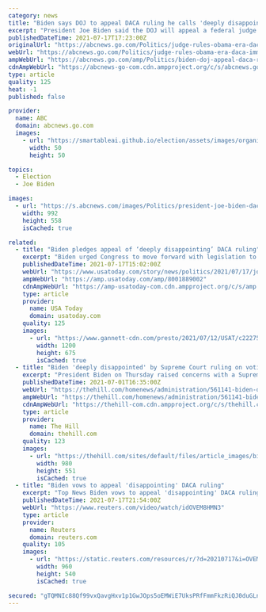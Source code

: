 ```yaml
---
category: news
title: "Biden says DOJ to appeal DACA ruling he calls 'deeply disappointing'"
excerpt: "President Joe Biden said the DOJ will appeal a federal judge's ruling that the Deferred Action for Childhood Arrivals, or DACA, program is unlawful."
publishedDateTime: 2021-07-17T17:23:00Z
originalUrl: "https://abcnews.go.com/Politics/judge-rules-obama-era-daca-immigration-program-illegal/story?id=78893231&ref=upstract.com&curator=upstract.com"
webUrl: "https://abcnews.go.com/Politics/judge-rules-obama-era-daca-immigration-program-illegal/story?id=78893231&ref=upstract.com&curator=upstract.com"
ampWebUrl: "https://abcnews.go.com/amp/Politics/biden-doj-appeal-daca-ruling-calls-deeply-disappointing/story?id=78893231"
cdnAmpWebUrl: "https://abcnews-go-com.cdn.ampproject.org/c/s/abcnews.go.com/amp/Politics/biden-doj-appeal-daca-ruling-calls-deeply-disappointing/story?id=78893231"
type: article
quality: 125
heat: -1
published: false

provider:
  name: ABC
  domain: abcnews.go.com
  images:
    - url: "https://smartableai.github.io/election/assets/images/organizations/abcnews.go.com-50x50.jpg"
      width: 50
      height: 50

topics:
  - Election
  - Joe Biden

images:
  - url: "https://s.abcnews.com/images/Politics/president-joe-biden-daca-01-gty-llr-210717_1626532248217_hpMain_16x9_992.jpg"
    width: 992
    height: 558
    isCached: true

related:
  - title: "Biden pledges appeal of ‘deeply disappointing’ DACA ruling"
    excerpt: "Biden urged Congress to move forward with legislation to permanently protect those covered by the Deferred Action for Childhood Arrivals program."
    publishedDateTime: 2021-07-17T15:02:00Z
    webUrl: "https://www.usatoday.com/story/news/politics/2021/07/17/joe-biden-pledges-appeal-daca-ruling-deeply-disappointing/8001889002/"
    ampWebUrl: "https://amp.usatoday.com/amp/8001889002"
    cdnAmpWebUrl: "https://amp-usatoday-com.cdn.ampproject.org/c/s/amp.usatoday.com/amp/8001889002"
    type: article
    provider:
      name: USA Today
      domain: usatoday.com
    quality: 125
    images:
      - url: "https://www.gannett-cdn.com/presto/2021/07/12/USAT/c222758a-82e2-473d-9d80-155527a55e64-AP_Biden_1.jpg?auto=webp&crop=5999,3375,x0,y305&format=pjpg&width=1200"
        width: 1200
        height: 675
        isCached: true
  - title: "Biden 'deeply disappointed' by Supreme Court ruling on voting restrictions"
    excerpt: "President Biden on Thursday raised concerns with a Supreme Court decision upholding GOP-backed voting restrictions in Arizona that critics argue make it more difficult to access the ballot."
    publishedDateTime: 2021-07-01T16:35:00Z
    webUrl: "https://thehill.com/homenews/administration/561141-biden-deeply-disappointed-by-supreme-court-ruling-on-voting"
    ampWebUrl: "https://thehill.com/homenews/administration/561141-biden-deeply-disappointed-by-supreme-court-ruling-on-voting?amp"
    cdnAmpWebUrl: "https://thehill-com.cdn.ampproject.org/c/s/thehill.com/homenews/administration/561141-biden-deeply-disappointed-by-supreme-court-ruling-on-voting?amp"
    type: article
    provider:
      name: The Hill
      domain: thehill.com
    quality: 123
    images:
      - url: "https://thehill.com/sites/default/files/article_images/bidenjoe_06252021getty.png"
        width: 980
        height: 551
        isCached: true
  - title: "Biden vows to appeal 'disappointing' DACA ruling"
    excerpt: "Top News Biden vows to appeal 'disappointing' DACA ruling. Posted [NFA] President Joe Biden said on Saturday that the Justice Department will appeal a \"deeply disappointing\" rulin"
    publishedDateTime: 2021-07-17T21:54:00Z
    webUrl: "https://www.reuters.com/video/watch/idOVEM8HMN3"
    type: article
    provider:
      name: Reuters
      domain: reuters.com
    quality: 105
    images:
      - url: "https://static.reuters.com/resources/r/?d=20210717&i=OVEM8HMN3&r=OVEM8HMN3&t=2"
        width: 960
        height: 540
        isCached: true

secured: "gTQMNIc88Qf99vxQavgHxv1p1GwJOps5oEMWiE7UksPRfFmmFkzRiQJ0duGLnHD1kq9xCeFdoVFp6B9ZudQkIB+x6hJAVt11sDV4h+ITK1ZyJHFGoJWVPmXvmeea81Qg6AZMDYgPM0O8qKJEvIdGSXpUX2kmnbI9MuUbVJyZKZ8TUYi8b6SgXaPDLv+L8Li5wdYbKRiLjOXTXseMqEu2vNdlMYfbv8g7EB20G9J6SUX2njZha7bvTIo12OM1cVYv4aXcGA3vI965YyJExplENJWzj8gdv5CzfCCSEYEKVOBHl99m/OgIljOxTzb3PEVLE+woJmG+dV5CU2ma9lDqExBjVZpJNX+rMl7rDPA+5CM=;4kRBCUwPRRtj5aoDRJ/jyQ=="
---
```


